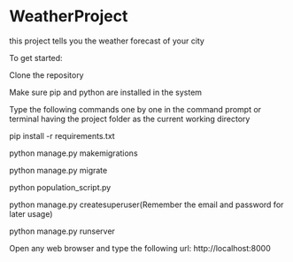 # WeatherProject
this project tells you the weather forecast of your city

To get started:

Clone the repository

Make sure pip and python are installed in the system

Type the following commands one by one in the command prompt or terminal having the project folder as the current working directory

pip install -r requirements.txt

python manage.py makemigrations

python manage.py migrate 

python population_script.py

python manage.py createsuperuser(Remember the email and password for later usage)

python manage.py runserver

Open any web browser and type the following url: http://localhost:8000
